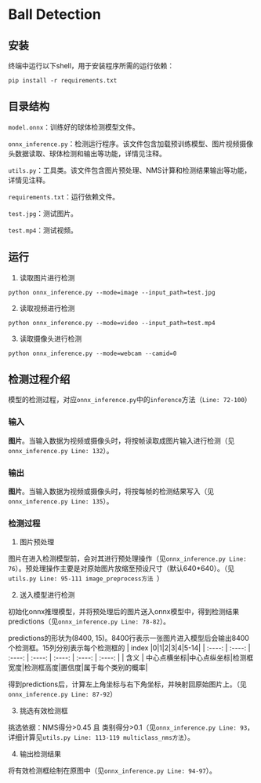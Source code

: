 # Ball Detection

## 安装
终端中运行以下shell，用于安装程序所需的运行依赖：
```
pip install -r requirements.txt
```

## 目录结构

`model.onnx`：训练好的球体检测模型文件。

`onnx_inference.py`：检测运行程序。该文件包含加载预训练模型、图片视频摄像头数据读取、球体检测和输出等功能，详情见注释。

`utils.py`：工具类。该文件包含图片预处理、NMS计算和检测结果输出等功能，详情见注释。

`requirements.txt`：运行依赖文件。

`test.jpg`：测试图片。

`test.mp4`：测试视频。

## 运行
1. 读取图片进行检测
```
python onnx_inference.py --mode=image --input_path=test.jpg
```
2. 读取视频进行检测
```
python onnx_inference.py --mode=video --input_path=test.mp4
```
3. 读取摄像头进行检测
```
python onnx_inference.py --mode=webcam --camid=0
```

## 检测过程介绍
模型的检测过程，对应`onnx_inference.py`中的`inference`方法（`Line: 72-100`）

### 输入
**图片**。当输入数据为视频或摄像头时，将按帧读取成图片输入进行检测（见`onnx_inference.py Line: 132`）。

### 输出
**图片**。当输入数据为视频或摄像头时，将按每帧的检测结果写入（见`onnx_inference.py Line: 135`）。

### 检测过程
1. 图片预处理

图片在进入检测模型前，会对其进行预处理操作（见`onnx_inference.py Line: 76`）。预处理操作主要是对原始图片放缩至预设尺寸（默认640*640）。（见`utils.py Line: 95-111 image_preprocess方法 `）

2. 送入模型进行检测

初始化onnx推理模型，并将预处理后的图片送入onnx模型中，得到检测结果predictions（见`onnx_inference.py Line: 78-82`）。

predictions的形状为(8400, 15)。8400行表示一张图片进入模型后会输出8400个检测框。15列分别表示每个检测框的
|  index   |0|1|2|3|4|5-14|
|  :----:  | :----:  | :----:  | :----:  | :----:  | :----:  | :----:  |
| 含义  | 中心点横坐标|中心点纵坐标|检测框宽度|检测框高度|置信度|属于每个类别的概率|

得到predictions后，计算左上角坐标与右下角坐标，并映射回原始图片上。（见`onnx_inference.py Line: 87-92`）

3. 挑选有效检测框

挑选依据：NMS得分>0.45 且 类别得分>0.1（见`onnx_inference.py Line: 93`，详细计算见`utils.py Line: 113-119 multiclass_nms方法`）。

4. 输出检测结果

将有效检测框绘制在原图中（见`onnx_inference.py Line: 94-97`）。

